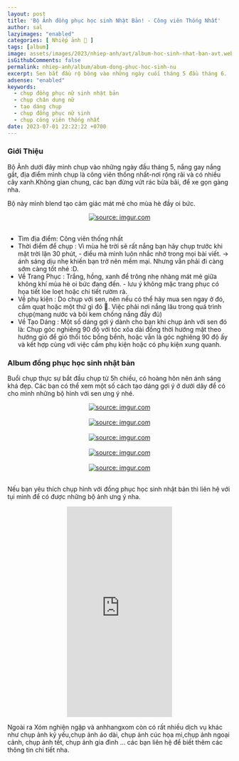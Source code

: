 ```yaml
---
layout: post
title: 'Bộ Ảnh đồng phục học sinh Nhật Bản! - Công viên Thống Nhất'
author: sal
lazyimages: "enabled"
categories: [ Nhiếp ảnh 📸 ]
tags: [album]
image: assets/images/2023/nhiep-anh/avt/album-hoc-sinh-nhat-ban-avt.webp
isGithubComments: false
permalink: nhiep-anh/album/abum-dong-phuc-hoc-sinh-nu
excerpt: Sen bắt đầu rộ bông vào những ngày cuối tháng 5 đầu tháng 6.  Bước vào mùa hè, thời tiết bắt đầu oi nóng, chính vì vậy những dịp đi xa khỏi thành phố để tận hưởng không khí trong lành, cùng với đó là sở hữu những tấm ảnh tuyệt vời quả là vui và thú vị phải không nào??. Và dưới đây mình sẽ đưa ra một số kinh nghiệm để các bạn có thể chụp ảnh với sen được tốt nhất nhé.
adsense: "enabled"
keywords:
  - chụp đồng phục nữ sinh nhật bản
  - chụp chân dung nữ
  - tạo dáng chụp
  - chụp đồng phục nữ sinh
  - chụp công viên thống nhất
date: 2023-07-01 22:22:22 +0700
---
```


### Giới Thiệu

Bộ Ảnh dưới đây mình chụp vào những ngày đầu tháng 5, nắng gay nắng gắt, địa điểm mình chụp là công viên thống nhất-nơi rộng rãi và có nhiều cây xanh.Không gian chung, các bạn đừng vứt rác bừa bãi, để xe gọn gàng nha.

Bộ này mình blend tạo cảm giác mát mẻ cho mùa hè đầy oi bức.

<div class="content" style="text-align:center; ">
<a href="https://imgur.com/UaP5BJi"><img src="https://i.imgur.com/UaP5BJi.jpg" title="source: imgur.com" /></a>
</div><br>

+ Tìm địa điểm: Công viên thống nhất
+ Thời điểm để chụp : Vì mùa hè trời sẽ rất nắng bạn hãy chụp trước khi mặt trời lặn 30 phút, - điều mà mình luôn nhắc nhở trong mọi bài viết. -> ánh sáng dịu nhẹ khiến bạn trở nên mềm mại. Nhưng vẫn phải đi càng sớm càng tốt nhé :D.
+ Về Trang Phục : Trắng, hồng, xanh để trông nhẹ nhàng mát mẻ giữa không khí mùa hè oi bức đang đến. - lưu ý không mặc trang phục có họa tiết lòe loẹt hoặc chi tiết rườm rà.
+ Về phụ kiện : Do chụp với sen, nên nếu có thể hãy mua sen ngay ở đó, cầm quạt hoặc một thứ gì đó 🧐. Việc phải nơi nắng lâu trong quá trình chụp(mang nước và bôi kem chống nắng đầy đủ)
+ Về Tạo Dáng :  Một số dáng gợi ý dành cho bạn khi chụp ảnh với sen đó là: Chụp góc nghiêng 90 độ với tóc xõa dài đồng thời hướng mặt theo hướng gió để gió thổi tóc bồng bềnh, hoặc vẫn là góc nghiêng 90 độ ấy và kết hợp cùng với việc cầm phụ kiện hoặc có phụ kiện xung quanh.

### Album đồng phục học sinh nhật bản
Buổi chụp thực sự bắt đầu chụp từ 5h chiều, có hoàng hôn nên ánh sáng khá đẹp.
Các bạn có thể xem một số cách tạo dáng gợi ý ở dưới dây để có cho mình những bộ hình với sen ưng ý nhé.

<div class="content" style="text-align:center; ">
<a href="https://imgur.com/XpNo87K"><img src="https://i.imgur.com/XpNo87K.jpg" title="source: imgur.com" /></a>
</div><br>
<div class="content" style="text-align:center; ">
<a href="https://imgur.com/7VnZq4J"><img src="https://i.imgur.com/7VnZq4J.jpg" title="source: imgur.com" /></a>
</div><br>
<div class="content" style="text-align:center; ">
<a href="https://imgur.com/XpNo87K"><img src="https://i.imgur.com/XpNo87K.jpg" title="source: imgur.com" /></a>
</div><br>
<div class="content" style="text-align:center; ">
<a href="https://imgur.com/YKJ3w87"><img src="https://i.imgur.com/YKJ3w87.jpg" title="source: imgur.com" /></a>
</div><br>
<div class="content" style="text-align:center; ">
<a href="https://imgur.com/aNLUrmu"><img src="https://i.imgur.com/aNLUrmu.jpg" title="source: imgur.com" /></a>
</div><br>

Nếu bạn yêu thích chụp hình với đồng phục học sinh nhật bản thì liên hệ với tụi mình để có được những bộ ảnh ưng ý nha.

<div class="content" style="text-align:center; ">
<iframe src="https://assets.pinterest.com/ext/embed.html?id=691513717810524590" height="473" width="236" frameborder="0" scrolling="no" ></iframe>
</div>

Ngoài ra Xóm nghiện ngập và anhhangxom còn có rất nhiều dịch vụ khác như chụp ảnh kỷ yếu,chụp ảnh áo dài, chụp ảnh cúc họa mi,chụp ảnh ngoại cảnh, chụp ảnh tết, chụp ảnh gia đình … các bạn liên hệ để biết thêm các thông tin chi tiết nha.

<style>
.flickr
{
  margin-left: auto!important;
  margin-right: auto!important;
}
</style>
